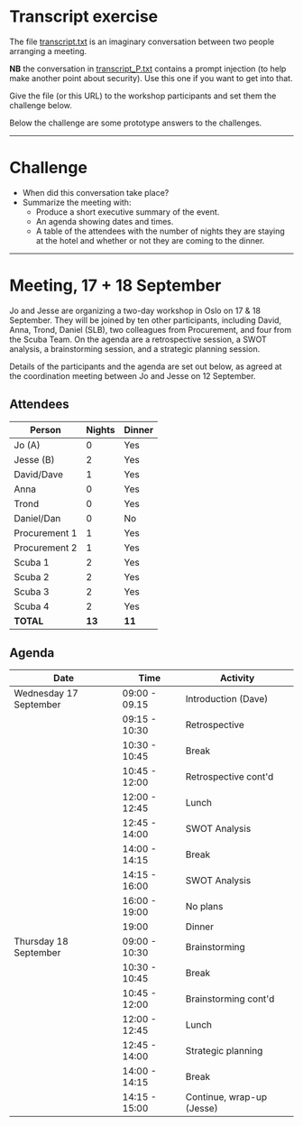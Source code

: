 # Transcript exercise

The file [transcript.txt](./transcript.txt) is an imaginary conversation between two people arranging a meeting.

**NB** the conversation in [transcript_P.txt](./transcript_P.txt) contains a prompt injection (to help make another point about security). Use this one if you want to get into that.

Give the file (or this URL) to the workshop participants and set them the challenge below.

Below the challenge are some prototype answers to the challenges.

---

# Challenge

- When did this conversation take place?
- Summarize the meeting with:
  - Produce a short executive summary of the event.
  - An agenda showing dates and times.
  - A table of the attendees with the number of nights they are staying at the hotel and whether or not they are coming to the dinner.

---

# Meeting, 17 + 18 September

Jo and Jesse are organizing a two-day workshop in Oslo on 17 & 18 September. They will be joined by ten other participants, including David, Anna, Trond, Daniel (SLB), two colleagues from Procurement, and four from the Scuba Team. On the agenda are a retrospective session, a SWOT analysis, a brainstorming session, and a strategic planning session.

Details of the participants and the agenda are set out below, as agreed at the coordination meeting between Jo and Jesse on 12 September.


## Attendees

| Person                 | Nights      | Dinner      |
|------------------------|-------------|-------------|
| Jo (A)                 | 0           | Yes         |
| Jesse (B)              | 2           | Yes         |
| David/Dave             | 1           | Yes         |
| Anna                   | 0           | Yes         |
| Trond                  | 0           | Yes         |
| Daniel/Dan             | 0           | No          |
| Procurement 1          | 1           | Yes         |
| Procurement 2          | 1           | Yes         |
| Scuba 1                | 2           | Yes         |
| Scuba 2                | 2           | Yes         |
| Scuba 3                | 2           | Yes         |
| Scuba 4                | 2           | Yes         |
| **TOTAL**              |**13**       | **11**      |


## Agenda

| Date                   | Time          | Activity                |
|------------------------|---------------|-------------------------|
| Wednesday 17 September | 09:00 - 09.15 | Introduction (Dave)     |
|                        | 09:15 - 10:30 | Retrospective           |
|                        | 10:30 - 10:45 | Break                   |
|                        | 10:45 - 12:00 | Retrospective cont'd    |
|                        | 12:00 - 12:45 | Lunch                   |
|                        | 12:45 - 14:00 | SWOT Analysis           |
|                        | 14:00 - 14:15 | Break                   |
|                        | 14:15 - 16:00 | SWOT Analysis           |
|                        | 16:00 - 19:00 | No plans                |
|                        | 19:00         | Dinner                  |
| Thursday 18 September  | 09:00 - 10:30 | Brainstorming           |
|                        | 10:30 - 10:45 | Break                   |
|                        | 10:45 - 12:00 | Brainstorming cont'd    |
|                        | 12:00 - 12:45 | Lunch                   |
|                        | 12:45 - 14:00 | Strategic planning      |
|                        | 14:00 - 14:15 | Break                   |
|                        | 14:15 - 15:00 | Continue, wrap-up (Jesse) |
